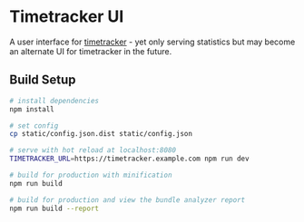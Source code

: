 # Timetracker UI

A user interface for [timetracker](https://github.com/netresearch/timetracker) - yet only serving statistics but may become an alternate UI for timetracker in the future.

## Build Setup

``` bash
# install dependencies
npm install

# set config
cp static/config.json.dist static/config.json

# serve with hot reload at localhost:8080
TIMETRACKER_URL=https://timetracker.example.com npm run dev

# build for production with minification
npm run build

# build for production and view the bundle analyzer report
npm run build --report
```
